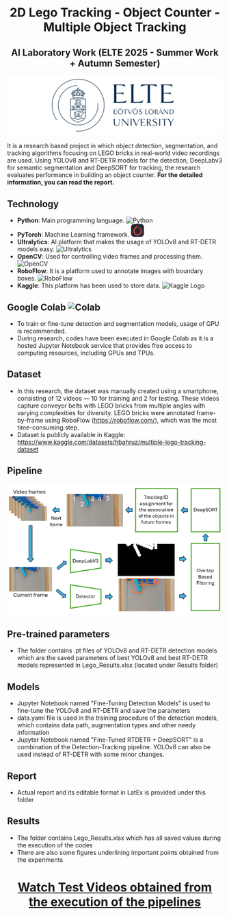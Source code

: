 <div align="center">
   <h1>2D Lego Tracking - Object Counter - Multiple Object Tracking</h1>
   <h2>AI Laboratory Work (ELTE 2025 - Summer Work + Autumn Semester)</h2>
   <img src = "images/ELTE_Logo.png" alt="ELTE Logo">
</div>

It is a research based project in which object detection, segmentation, and tracking algorithms focusing on LEGO bricks in real-world video recordings are used. Using YOLOv8 and RT-DETR models for the detection, DeepLabv3 for semantic segmentation and DeepSORT for tracking, the research evaluates performance in building an object counter. <b> For the detailed information, you can read the report. </b>

## Technology
- **Python**: Main programming language. ![Python](https://img.shields.io/badge/Python-3776AB?style=for-the-badge&logo=python&logoColor=white)
- **PyTorch**: Machine Learning framework. <img src="https://github.com/tandpfun/skill-icons/blob/main/icons/PyTorch-Dark.svg" alt="PyTorch" width="30" />
- **Ultralytics**: AI platform that makes the usage of YOLOv8 and RT-DETR models easy. <img src="https://encrypted-tbn0.gstatic.com/images?q=tbn:ANd9GcTSDfTFONBFO8j91aS1lQPb9jfARtTFP1B82Q&s" alt="Ultralytics" width="50" />
- **OpenCV**: Used for controlling video frames and processing them. <img src="https://github.com/tandpfun/skill-icons/blob/main/icons/OpenCV-Dark.svg" alt="OpenCV" width="30" />
- **RoboFlow**: It is a platform used to annotate images with boundary boxes. <img src = "https://d7umqicpi7263.cloudfront.net/img/product/8305253e-2066-4396-9e9a-f0f9b97e75b9.png" alt = "RoboFlow" width = "90"/>
- **Kaggle**: This platform has been used to store data. <img src="https://encrypted-tbn0.gstatic.com/images?q=tbn:ANd9GcTZtXL5iMUpyo9rv-wJGjZiR62QPubHeI6-wA&s" alt="Kaggle Logo" width="70">

## Google Colab <img src="https://encrypted-tbn0.gstatic.com/images?q=tbn:ANd9GcSArk3D34rWqNoPw4_n-ovyK0lz3yvknTVZd9yeCdZrsdDEViqoPMmjhFWD-iy4NO1UiyI&usqp=CAU" alt="Colab" width="40">
- To train or fine-tune detection and segmentation models, usage of GPU is recommended.
- During research, codes have been executed in Google Colab as it is a hosted Jupyter Notebook service that provides free access to computing resources, including GPUs and TPUs.

## Dataset
- In this research, the dataset was manually created using a smartphone, consisting of 12 videos — 10 for training and 2 for testing. These videos capture conveyor belts with LEGO bricks from multiple angles with varying complexities for diversity. LEGO bricks were annotated frame-by-frame using RoboFlow (https://roboflow.com/), which was the most time-consuming step.
- Dataset is publicly available in Kaggle: https://www.kaggle.com/datasets/hbahruz/multiple-lego-tracking-dataset

## Pipeline
<div align="center">
   <img src="images/Pipeline_Main.png" alt="Pipeline" width="700">
</div>

## Pre-trained parameters
- The folder contains .pt files of YOLOv8 and RT-DETR detection models which are the saved parameters of best YOLOv8 and best RT-DETR models represented in Lego_Results.xlsx (located under Results folder)

## Models
- Jupyter Notebook named "Fine-Tuning Detection Models" is used to fine-tune the YOLOv8 and RT-DETR and save the parameters
- data.yaml file is used in the training procedure of the detection models, which contains data path, augmentation types and other needy information
- Jupyter Notebook named "Fine-Tuned RTDETR + DeepSORT" is a combination of the Detection-Tracking pipeline. YOLOv8 can also be used instead of RT-DETR with some minor changes.

## Report
- Actual report and its editable format in LatEx is provided under this folder

## Results
- The folder contains Lego_Results.xlsx which has all saved values during the execution of the codes
- There are also some figures underlining important points obtained from the experiments

<div align="center">
   <h1>
      <a href="https://drive.google.com/drive/u/1/folders/1BtncxKLn97y3-L2wcXft52zz3Ut1DKeu"> Watch Test Videos obtained from the execution of the pipelines </a>
   </h1>
</div>
